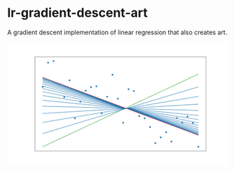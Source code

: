 # lr-gradient-descent-art
A gradient descent implementation of linear regression that also creates art.

![gradient descent art](https://github.com/Davi-Schumacher/lr-gradient-descent-art/blob/main/lr_gd_30.png)